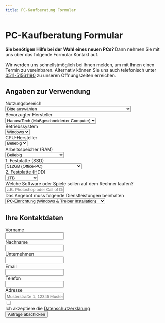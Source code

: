 ```yaml
---
title: PC-Kaufberatung Formular
---
```


# PC-Kaufberatung Formular

**Sie benötigen Hilfe bei der Wahl eines neuen PCs?** Dann nehmen Sie mit uns über das folgende Formular Kontakt auf.

Wir werden uns schnellstmöglich bei Ihnen melden, um mit Ihnen einen Termin zu vereinbaren. Alternativ können Sie uns auch telefonisch unter [0511-51561190](tel:051151561190) zu unseren Öffnungszeiten erreichen.

<div class="not-prose max-w-2xl mx-auto mt-16 bg-gray-50 p-3 sm:p-6 border rounded-lg shadow-lg">
  <form name="repair-pc-kaufen" method="POST" action="/repair/kontakt/success/" netlify>
    <div class="grid grid-cols-1 gap-y-6 gap-x-8 sm:grid-cols-2">
      <h2 class="sm:col-span-2 text-2xl text-gray-900 font-bold mb-0">Angaben zur Verwendung</h2>
      <div class="sm:col-span-2">
        <label for="usecases" class="block text-sm font-semibold leading-6 text-gray-900">Nutzungsbereich</label>
        <div class="mt-2.5">
          <select name="usecases" id="usecases" required="required" class="block w-full rounded-md border-0 py-2 px-3.5 text-sm leading-6 text-gray-900 shadow-sm ring-1 ring-inset ring-gray-300 placeholder:text-gray-400 focus:ring-2 focus:ring-inset focus:ring-blue-600">
            <option value="bitte-auswaehlen" selected="selected">Bitte auswählen </option>
            <option value="privat-office-office-internet-and-leichte-apps-or-ab-400eur">Privat-Office (Office, Internet &amp; leichte Apps) | ab 400€</option>
            <option value="gaming-leistungsintensive-spiele-or-ab-800eur">Gaming (Leistungsintensive Spiele) | ab 800€</option>
            <option value="business-basics-office-internet-and-leichte-apps-or-ab-700eur">Business-Basics (Office, Internet &amp; leichte Apps) | ab 700€</option>
            <option value="business-premium-leistungsintensive-programme-or-ab-1000eur">Business-Premium (Leistungsintensive Programme) | ab 1000€</option>
          </select>
        </div>
      </div>
      <div class="sm:col-span-2">
        <label for="manufacturer" class="block text-sm font-semibold leading-6 text-gray-900">Bevorzugter Hersteller</label>
        <div class="mt-2.5">
          <select name="manufacturer" id="manufacturer" required="required" class="block w-full rounded-md border-0 py-2 px-3.5 text-sm leading-6 text-gray-900 shadow-sm ring-1 ring-inset ring-gray-300 placeholder:text-gray-400 focus:ring-2 focus:ring-inset focus:ring-blue-600">
            <option value="beliebig">Beliebig</option>
            <option value="acer">Acer</option>
            <option value="alienware">Alienware</option>
            <option value="apple">Apple</option>
            <option value="asus">Asus</option>
            <option value="csl">CSL</option>
            <option value="dell">Dell</option>
            <option value="fujitsu">Fujitsu</option>
            <option value="hanovatech-massgeschneiderter-computer" selected="selected">HanovaTech (Maßgeschneiderter Computer)</option>
            <option value="hp">HP</option>
            <option value="lenovo">Lenovo</option>
            <option value="msi">MSI</option>
            <option value="toshiba">Toshiba</option>
            <option value="wortmann-ag-terra">Wortmann AG (Terra)</option>
          </select>
        </div>
      </div>
      <div class="sm:col-span-2">
        <label for="os" class="block text-sm font-semibold leading-6 text-gray-900">Betriebssystem</label>
        <div class="mt-2.5">
          <select name="os" id="os" required="required" class="block w-full rounded-md border-0 py-2 px-3.5 text-sm leading-6 text-gray-900 shadow-sm ring-1 ring-inset ring-gray-300 placeholder:text-gray-400 focus:ring-2 focus:ring-inset focus:ring-blue-600">
            <option value="windows" selected="selected">Windows</option>
            <option value="linux">Linux</option>
          </select>
        </div>
      </div>
      <div class="sm:col-span-1">
        <label for="cpu-manufacturer" class="block text-sm font-semibold leading-6 text-gray-900">CPU-Hersteller</label>
        <div class="mt-2.5">
          <select name="cpu-manufacturer" id="cpu-manufacturer" required="required" class="block w-full rounded-md border-0 py-2 px-3.5 text-sm leading-6 text-gray-900 shadow-sm ring-1 ring-inset ring-gray-300 placeholder:text-gray-400 focus:ring-2 focus:ring-inset focus:ring-blue-600">
            <option value="beliebig" selected="selected">Beliebig</option>
            <option value="intel">Intel</option>
            <option value="amd">AMD</option>
          </select>
        </div>
      </div>
      <div class="sm:col-span-1">
        <label for="ram" class="block text-sm font-semibold leading-6 text-gray-900">Arbeitsspeicher (RAM)</label>
        <div class="mt-2.5">
          <select name="ram" id="ram" required="required" class="block w-full rounded-md border-0 py-2 px-3.5 text-sm leading-6 text-gray-900 shadow-sm ring-1 ring-inset ring-gray-300 placeholder:text-gray-400 focus:ring-2 focus:ring-inset focus:ring-blue-600">
            <option value="beliebig" selected="selected">Beliebig</option>
            <option value="8gb-office-pc">8GB (Office-PC)</option>
            <option value="16gb-hochleistung-pc">16GB (Hochleistung-PC)</option>
            <option value="32gb-hochleistung-pc">32GB (Hochleistung-PC)</option>
            <option value="64gb-sehr-hohe-leistung">64GB (Sehr hohe Leistung)</option>
          </select>
        </div>
      </div>
      <div class="sm:col-span-1">
        <label for="disk-1" class="block text-sm font-semibold leading-6 text-gray-900">1. Festplatte (SSD)</label>
        <div class="mt-2.5">
          <select name="disk-1" id="disk-1" required="required" class="block w-full rounded-md border-0 py-2 px-3.5 text-sm leading-6 text-gray-900 shadow-sm ring-1 ring-inset ring-gray-300 placeholder:text-gray-400 focus:ring-2 focus:ring-inset focus:ring-blue-600">
            <option value="512gb-office-pc" selected="selected">512GB (Office-PC)</option>
            <option value="1tb-hohe-kapazitaet-ist-wichtig">1TB (hohe Kapazität ist wichtig)</option>
            <option value="2tb-sehr-hohe-kapazitaet-ist-wichtig">2TB (sehr hohe Kapazität ist wichtig)</option>
          </select>
        </div>
      </div>
      <div class="sm:col-span-1">
        <label for="disk-2" class="block text-sm font-semibold leading-6 text-gray-900">2. Festplatte (HDD)</label>
        <div class="mt-2.5">
          <select name="disk-2" id="disk-2" required="required" class="block w-full rounded-md border-0 py-2 px-3.5 text-sm leading-6 text-gray-900 shadow-sm ring-1 ring-inset ring-gray-300 placeholder:text-gray-400 focus:ring-2 focus:ring-inset focus:ring-blue-600">
            <option value="nicht-relevant">nicht relevant</option>
            <option value="1tb" selected="selected">1TB </option>
            <option value="2tb">2TB </option>
            <option value="4tb">4TB</option>
            <option value="8tb">8TB</option>
          </select>
        </div>
      </div>
      <div class="sm:col-span-2">
        <label for="software" class="block text-sm font-semibold leading-6 text-gray-900">Welche Software oder Spiele sollen auf dem Rechner laufen?</label>
        <div class="mt-2.5">
          <input type="text" name="software" id="software" placeholder="z.B. Photoshop oder Call of Duty Warzone" class="block w-full rounded-md border-0 py-2 px-3.5 text-sm leading-6 text-gray-900 shadow-sm ring-1 ring-inset ring-gray-300 placeholder:text-gray-400 focus:ring-2 focus:ring-inset focus:ring-blue-600">
        </div>
      </div>
      <div class="sm:col-span-2">
        <label for="service" class="block text-sm font-semibold leading-6 text-gray-900">Das Angebot muss folgende Dienstleistungen beinhalten</label>
        <div class="mt-2.5">
          <select name="service" id="service" required="required" class="block w-full rounded-md border-0 py-2 px-3.5 text-sm leading-6 text-gray-900 shadow-sm ring-1 ring-inset ring-gray-300 placeholder:text-gray-400 focus:ring-2 focus:ring-inset focus:ring-blue-600">
            <option value="keine">Keine</option>
            <option value="pc-einrichtung-windows-and-treiber-installation" selected="selected">PC-Einrichtung (Windows &amp; Treiber Installation)</option>
            <option value="datenuebertragung">Datenübertragung</option>
            <option value="pc-einrichtung-software-installation">PC-Einrichtung + Software Installation</option>
            <option value="pc-einrichtung-datenuebertragung">PC-Einrichtung + Datenübertragung </option>
            <option value="plug-and-play-beinhalte-alle-o-g-dienstleistungen">Plug &amp; Play (beinhalte alle o. g. Dienstleistungen)</option>
          </select>
        </div>
      </div>
      <h2 class="sm:col-span-2 text-2xl text-gray-900 font-bold mb-0 mt-6">Ihre Kontaktdaten</h2>
      <div>
        <label for="firstname" class="block text-sm font-semibold leading-6 text-gray-900">Vorname</label>
        <div class="mt-2.5">
          <input type="text" name="first-name" id="first-name" required autocomplete="given-name" class="block w-full rounded-md border-0 py-2 px-3.5 text-sm leading-6 text-gray-900 shadow-sm ring-1 ring-inset ring-gray-300 placeholder:text-gray-400 focus:ring-2 focus:ring-inset focus:ring-blue-600">
        </div>
      </div>
      <div>
        <label for="lastname" class="block text-sm font-semibold leading-6 text-gray-900">Nachname</label>
        <div class="mt-2.5">
          <input type="text" name="last-name" id="last-name" required autocomplete="family-name" class="block w-full rounded-md border-0 py-2 px-3.5 text-sm leading-6 text-gray-900 shadow-sm ring-1 ring-inset ring-gray-300 placeholder:text-gray-400 focus:ring-2 focus:ring-inset focus:ring-blue-600">
        </div>
      </div>
      <div class="sm:col-span-2">
        <label for="company" class="block text-sm font-semibold leading-6 text-gray-900">Unternehmen</label>
        <div class="mt-2.5">
          <input type="text" name="company" id="company" autocomplete="organization" class="block w-full rounded-md border-0 py-2 px-3.5 text-sm leading-6 text-gray-900 shadow-sm ring-1 ring-inset ring-gray-300 placeholder:text-gray-400 focus:ring-2 focus:ring-inset focus:ring-blue-600">
        </div>
      </div>
      <div class="sm:col-span-2">
        <label for="email" class="block text-sm font-semibold leading-6 text-gray-900">Email</label>
        <div class="mt-2.5">
          <input type="email" name="email" id="email" required autocomplete="email" class="block w-full rounded-md border-0 py-2 px-3.5 text-sm leading-6 text-gray-900 shadow-sm ring-1 ring-inset ring-gray-300 placeholder:text-gray-400 focus:ring-2 focus:ring-inset focus:ring-blue-600">
        </div>
      </div>
      <div class="sm:col-span-2">
        <label for="phone-number" class="block text-sm font-semibold leading-6 text-gray-900">Telefon</label>
        <div class="relative mt-2.5">
          <input type="tel" name="phone-number" id="phone-number" autocomplete="tel" class="block w-full rounded-md border-0 py-2 px-3.5 text-sm leading-6 text-gray-900 shadow-sm ring-1 ring-inset ring-gray-300 placeholder:text-gray-400 focus:ring-2 focus:ring-inset focus:ring-blue-600">
        </div>
      </div>
      <div class="sm:col-span-2">
        <label for="address" class="block text-sm font-semibold leading-6 text-gray-900">Adresse</label>
        <div class="relative mt-2.5">
          <input type="text" name="address" id="address" autocomplete="tel" class="block w-full rounded-md border-0 py-2 px-3.5 text-sm leading-6 text-gray-900 shadow-sm ring-1 ring-inset ring-gray-300 placeholder:text-gray-400 focus:ring-2 focus:ring-inset focus:ring-blue-600" placeholder="Musterstraße 1, 12345 Musterort">
        </div>
      </div>
      <div class="flex gap-x-4 sm:col-span-2">
        <div class="flex h-6 items-center">
          <input type="checkbox" name="privacy" class="rounded-md" required />
        </div>
        <label class="text-sm leading-6 text-gray-600" id="switch-1-label">
          Ich akzeptiere die 
          <a href="/datenschutz" class="font-semibold text-blue-600">Datenschutzerklärung</a>
        </label>
      </div>
    </div>
    <div class="mt-10">
      <button type="submit" class="block w-full rounded-md bg-blue-600 px-3.5 py-2.5 text-center text-sm font-semibold text-white shadow-sm hover:bg-blue-500 focus-visible:outline focus-visible:outline-2 focus-visible:outline-offset-2 focus-visible:outline-blue-600 duration-200">
        Anfrage abschicken
      </button>
    </div>
  </form>
</div>